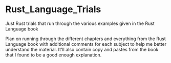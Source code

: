 # Rust_Language_Trials
Just Rust trials that run through the various examples given in the Rust Language book

Plan on running through the different chapters and everything from the Rust Language book with additional comments for each subject to help me better understand the material. It'll also contain copy and pastes from the book that I found to be a good enough explanation.
